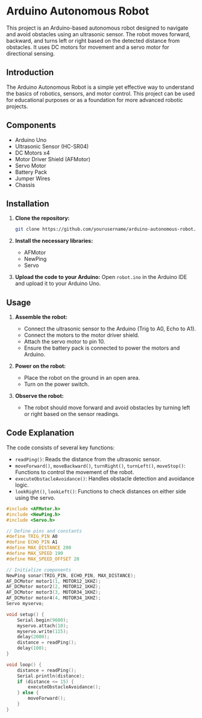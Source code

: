 # Arduino Autonomous Robot

This project is an Arduino-based autonomous robot designed to navigate and avoid obstacles using an ultrasonic sensor. The robot moves forward, backward, and turns left or right based on the detected distance from obstacles. It uses DC motors for movement and a servo motor for directional sensing.

## Introduction
The Arduino Autonomous Robot is a simple yet effective way to understand the basics of robotics, sensors, and motor control. This project can be used for educational purposes or as a foundation for more advanced robotic projects.

## Components
- Arduino Uno
- Ultrasonic Sensor (HC-SR04)
- DC Motors x4
- Motor Driver Shield (AFMotor)
- Servo Motor
- Battery Pack
- Jumper Wires
- Chassis

## Installation
1. **Clone the repository:**
   ```sh
   git clone https://github.com/yourusername/arduino-autonomous-robot.git
   ```
2. **Install the necessary libraries:**
   - AFMotor
   - NewPing
   - Servo

3. **Upload the code to your Arduino:**
   Open `robot.ino` in the Arduino IDE and upload it to your Arduino Uno.

## Usage
1. **Assemble the robot:**
   - Connect the ultrasonic sensor to the Arduino (Trig to A0, Echo to A1).
   - Connect the motors to the motor driver shield.
   - Attach the servo motor to pin 10.
   - Ensure the battery pack is connected to power the motors and Arduino.

2. **Power on the robot:**
   - Place the robot on the ground in an open area.
   - Turn on the power switch.

3. **Observe the robot:**
   - The robot should move forward and avoid obstacles by turning left or right based on the sensor readings.

## Code Explanation
The code consists of several key functions:
- `readPing()`: Reads the distance from the ultrasonic sensor.
- `moveForward()`, `moveBackward()`, `turnRight()`, `turnLeft()`, `moveStop()`: Functions to control the movement of the robot.
- `executeObstacleAvoidance()`: Handles obstacle detection and avoidance logic.
- `lookRight()`, `lookLeft()`: Functions to check distances on either side using the servo.

```cpp
#include <AFMotor.h>
#include <NewPing.h>
#include <Servo.h>

// Define pins and constants
#define TRIG_PIN A0
#define ECHO_PIN A1
#define MAX_DISTANCE 200
#define MAX_SPEED 190
#define MAX_SPEED_OFFSET 20

// Initialize components
NewPing sonar(TRIG_PIN, ECHO_PIN, MAX_DISTANCE);
AF_DCMotor motor1(1, MOTOR12_1KHZ);
AF_DCMotor motor2(2, MOTOR12_1KHZ);
AF_DCMotor motor3(3, MOTOR34_1KHZ);
AF_DCMotor motor4(4, MOTOR34_1KHZ);
Servo myservo;

void setup() {
    Serial.begin(9600);
    myservo.attach(10);
    myservo.write(115);
    delay(2000);
    distance = readPing();
    delay(100);
}

void loop() {
    distance = readPing();
    Serial.println(distance);
    if (distance <= 15) {
        executeObstacleAvoidance();
    } else {
        moveForward();
    }
}
```
